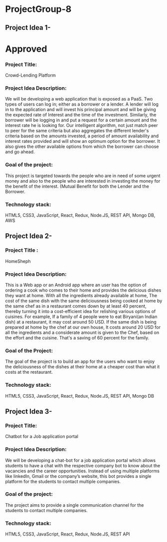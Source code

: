 # ProjectGroup-8

## Project Idea 1-
# Approved
### Project Title: 
Crowd-Lending Platform

### Project Idea Description:
  We will be developing a web application that is exposed as a PaaS. Two types of users can log in; either as a borrower or a lender. A lender will log in to the application and will invest his principal amount and will be giving the expected rate of Interest and the time of the investment. Similarly, the borrower will be logging in and put a request for a certain amount and the interest rate he is looking for. Our intelligent algorithm, not just match peer to peer for the same criteria but also aggregates the different lender's criteria based on the amounts invested, a period of amount availability and interest rates provided and will show an optimum option for the borrower. It also gives the other available options from which the borrower can choose and go ahead.

### Goal of the project:
  This project is targeted towards the people who are in need of some urgent money and also to the people who are interested in investing the money for the benefit of the interest. (Mutual Benefit for both the Lender and the Borrower.
  
### Technology stack:
HTML5, CSS3, JavaScript, React, Redux, Node.JS, REST API, Mongo DB, AWS
  


## Project Idea 2-

### Project Title : 
HomeSheph

### Project Idea Description:
This is a Web app or an Android app where an user has the option of ordering a cook who comes to their home and provides the delicious dishes they want at home. With all the ingredients already available at home, The cost of the same dish with the same deliciousness being cooked at home by the same chef as in a restaurant comes down by at least 40 percent, thereby turning it into a cost-efficient idea for relishing various options of cuisines.
For example, If a family of 4 people were to eat Biryani(an Indian dish) at a restaurant, it may cost around 50 USD. If the same dish is being prepared at home by the chef at our own house, It costs around 20 USD for all the ingredients and a considerate amount is given to the Chef, based on the effort and the cuisine. That's a saving of 60 percent for the family. 
### Goal of the Project:
 The goal of the project is to build an app for the users who want to enjoy the deliciousness of the dishes at their home at a cheaper cost than what it costs at the restaurant. 
### Technology stack:
HTML5, CSS3, JavaScript, React, Redux, Node.JS, REST API, Mongo DB
 
 
 
## Project Idea 3-

### Project Title: 
Chatbot for a Job application portal

### Project Idea Description:
  We will be developing a chat-bot for a job application portal which allows students to have a chat with the respective company bot to know about the vacancies and the career opportunities. Instead of using multiple platforms like linkedIn, Gmail or the company’s website, this bot provides a single platform for the students to contact multiple companies.

### Goal of the project:
   The project aims to provide a single communication channel for the students to contact multiple companies.   

### Technology stack:
HTML5, CSS3, JavaScript, React, Redux, Node.JS, REST API
 
 
 
 
